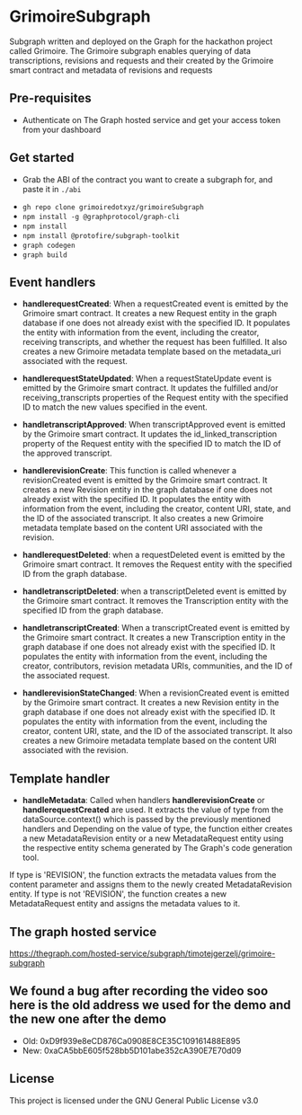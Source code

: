 # GrimoireSubgraph
Subgraph written and deployed on the Graph for the hackathon project called Grimoire. The Grimoire subgraph enables querying of data transcriptions, revisions and requests and their created by the Grimoire smart contract and metadata of revisions and requests

## Pre-requisites

- Authenticate on The Graph hosted service and get your access token from your dashboard


## Get started
- Grab the ABI of the contract you want to create a subgraph for, and paste it in `./abi`

* `gh repo clone grimoiredotxyz/grimoireSubgraph`
* `npm install -g @graphprotocol/graph-cli`
* `npm install`
* `npm install @protofire/subgraph-toolkit`
* `graph codegen`
* `graph build`

## Event handlers
- **handlerequestCreated**: When a requestCreated event is emitted by the Grimoire smart contract. It creates a new Request entity in the graph database if one does not already exist with the specified ID. It populates the entity with information from the event, including the creator, receiving transcripts, and whether the request has been fulfilled. It also creates a new Grimoire metadata template based on the metadata_uri associated with the request.

- **handlerequestStateUpdated**: When a requestStateUpdate event is emitted by the Grimoire smart contract. It updates the fulfilled and/or receiving_transcripts properties of the Request entity with the specified ID to match the new values specified in the event.

- **handletranscriptApproved**: When transcriptApproved event is emitted by the Grimoire smart contract. It updates the id_linked_transcription property of the Request entity with the specified ID to match the ID of the approved transcript.

- **handlerevisionCreate**: This function is called whenever a revisionCreated event is emitted by the Grimoire smart contract. It creates a new Revision entity in the graph database if one does not already exist with the specified ID. It populates the entity with information from the event, including the creator, content URI, state, and the ID of the associated transcript. It also creates a new Grimoire metadata template based on the content URI associated with the revision.

- **handlerequestDeleted**: when a requestDeleted event is emitted by the Grimoire smart contract. It removes the Request entity with the specified ID from the graph database.

- **handletranscriptDeleted**: when a transcriptDeleted event is emitted by the Grimoire smart contract. It removes the Transcription entity with the specified ID from the graph database.

- **handletranscriptCreated**: When a transcriptCreated event is emitted by the Grimoire smart contract. It creates a new Transcription entity in the graph database if one does not already exist with the specified ID. It populates the entity with information from the event, including the creator, contributors, revision metadata URIs, communities, and the ID of the associated request.

- **handlerevisionStateChanged**: When a revisionCreated event is emitted by the Grimoire smart contract. It creates a new Revision entity in the graph database if one does not already exist with the specified ID. It populates the entity with information from the event, including the creator, content URI, state, and the ID of the associated transcript. It also creates a new Grimoire metadata template based on the content URI associated with the revision.

## Template handler
- **handleMetadata**: Called when handlers **handlerevisionCreate** or **handlerequestCreated** are used. It extracts the value of type from the dataSource.context() which is passed by the previously mentioned handlers and Depending on the value of type, the function either creates a new MetadataRevision entity or a new MetadataRequest entity using the respective entity schema generated by The Graph's code generation tool.

If type is 'REVISION', the function extracts the metadata values from the content parameter and assigns them to the newly created MetadataRevision entity. If type is not 'REVISION', the function creates a new MetadataRequest entity and assigns the metadata values to it.


## The graph hosted service
https://thegraph.com/hosted-service/subgraph/timotejgerzelj/grimoire-subgraph

## We found a bug after recording the video soo here is the old address we used for the demo and the new one after the demo
* Old: 0xD9f939e8eCD876Ca0908E8CE35C109161488E895
* New: 0xaCA5bbE605f528bb5D101abe352cA390E7E70d09

## License
This project is licensed under the GNU General Public License v3.0